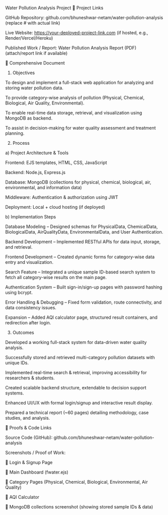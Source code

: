 Water Pollution Analysis Project
🔗 Project Links

GitHub Repository: github.com/bhuneshwar-netam/water-pollution-analysis
 (replace # with actual link)

Live Website: https://your-deployed-project-link.com
 (if hosted, e.g., Render/Vercel/Heroku)

Published Work / Report: Water Pollution Analysis Report (PDF)
 (attach/report link if available)

📄 Comprehensive Document
1. Objectives

To design and implement a full-stack web application for analyzing and storing water pollution data.

To provide category-wise analysis of pollution (Physical, Chemical, Biological, Air Quality, Environmental).

To enable real-time data storage, retrieval, and visualization using MongoDB as backend.

To assist in decision-making for water quality assessment and treatment planning.

2. Process

a) Project Architecture & Tools

Frontend: EJS templates, HTML, CSS, JavaScript

Backend: Node.js, Express.js

Database: MongoDB (collections for physical, chemical, biological, air, environmental, and information data)

Middleware: Authentication & authorization using JWT

Deployment: Local + cloud hosting (if deployed)

b) Implementation Steps

Database Modeling – Designed schemas for PhysicalData, ChemicalData, BiologicalData, AirQualityData, EnvironmentalData, and User Authentication.

Backend Development – Implemented RESTful APIs for data input, storage, and retrieval.

Frontend Development – Created dynamic forms for category-wise data entry and visualization.

Search Feature – Integrated a unique sample ID-based search system to fetch all category-wise results on the main page.

Authentication System – Built sign-in/sign-up pages with password hashing using bcrypt.

Error Handling & Debugging – Fixed form validation, route connectivity, and data consistency issues.

Expansion – Added AQI calculator page, structured result containers, and redirection after login.

3. Outcomes

Developed a working full-stack system for data-driven water quality analysis.

Successfully stored and retrieved multi-category pollution datasets with unique IDs.

Implemented real-time search & retrieval, improving accessibility for researchers & students.

Created scalable backend structure, extendable to decision support systems.

Enhanced UI/UX with formal login/signup and interactive result display.

Prepared a technical report (~60 pages) detailing methodology, case studies, and analysis.

📂 Proofs & Code Links

Source Code (GitHub): github.com/bhuneshwar-netam/water-pollution-analysis

Screenshots / Proof of Work:

🔹 Login & Signup Page

🔹 Main Dashboard (fwater.ejs)

🔹 Category Pages (Physical, Chemical, Biological, Environmental, Air Quality)

🔹 AQI Calculator

🔹 MongoDB collections screenshot (showing stored sample IDs & data)
